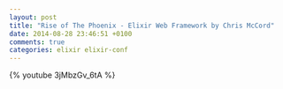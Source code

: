 ```yaml
---
layout: post
title: "Rise of The Phoenix - Elixir Web Framework by Chris McCord"
date: 2014-08-28 23:46:51 +0100
comments: true
categories: elixir elixir-conf
---
```


{% youtube 3jMbzGv_6tA %}
